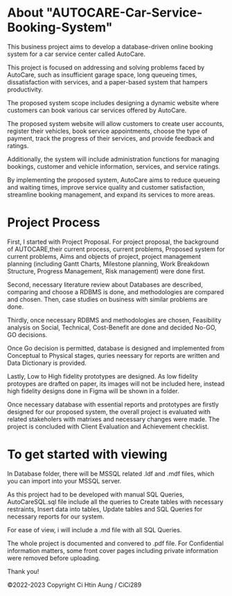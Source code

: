 # About "AUTOCARE-Car-Service-Booking-System"
This business project aims to develop a database-driven online booking system for a car service center called AutoCare. 

This project is focused on addressing and solving problems faced by AutoCare, such as insufficient garage space, long queueing times, dissatisfaction with services, and a paper-based system that hampers productivity.

The proposed system scope includes designing a dynamic website where customers can book various car services offered by AutoCare. 

The proposed system website will allow customers to create user accounts, register their vehicles, book service appointments, choose the type of payment, track the progress of their services, and provide feedback and ratings. 

Additionally, the system will include administration functions for managing bookings, customer and vehicle information, services, and service ratings.

By implementing the proposed system, AutoCare aims to reduce queueing and waiting times, improve service quality and customer satisfaction, streamline booking management, and expand its services to more areas. 

# Project Process
First, I started with Project Proposal. For project proposal, the background of AUTOCARE,their current process, current problems, Proposed system for current problems, Aims and objects of project, project management planning (including Gantt Charts, Milestone planning, Work Breakdown Structure, Progress Management, Risk management) were done first. 

Second, necessary literature review about Databases are described, comparing and choose a RDBMS is done, and methodologies are compared and chosen. Then, case studies on business with similar problems are done. 

Thirdly, once necessary RDBMS and methodologies are chosen, Feasibility analysis on Social, Technical, Cost-Benefit are done and decided No-GO, GO decisions. 

Once Go decision is permitted, database is designed and implemented from Conceptual to Physical stages, quries neessary for reports are written and Data Dictionary is provided. 

Lastly, Low to High fidelity prototypes are designed. As low fidelity protoypes are drafted on paper, its images will not be included here, instead high fidelity designs done in Figma will be shown in a folder.

Once necessary database with essential reports and prototypes are firstly designed for our proposed system, the overall project is evaluated with related stakeholers with matrixes and necessary changes were made.
The project is concluded with Client Evaluation and Achievement checklist.

# To get started with viewing
In Database folder, there will be MSSQL related .ldf and .mdf files, which you can import into your MSSQL server. 

As this project had to be developed with manual SQL Queries, AutoCareSQL.sql file include all the queries to Create tables with necessary restraints, Insert data into tables, Update tables and SQL Queries for necessary reports for our system. 

For ease of view, i will include a .md file with all SQL Queries. 

The whole project is documented and convered to .pdf file. For Confidential information matters, some front cover pages including private information were removed before uploading. 

Thank you!


©2022-2023 Copyright Ci Htin Aung / CiCi289

